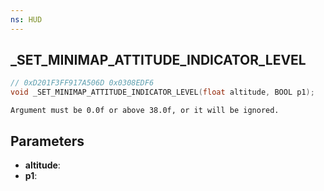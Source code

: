 ```yaml
---
ns: HUD
---
```

## _SET_MINIMAP_ATTITUDE_INDICATOR_LEVEL

```c
// 0xD201F3FF917A506D 0x0308EDF6
void _SET_MINIMAP_ATTITUDE_INDICATOR_LEVEL(float altitude, BOOL p1);
```

```
Argument must be 0.0f or above 38.0f, or it will be ignored.  
```

## Parameters
* **altitude**: 
* **p1**: 

